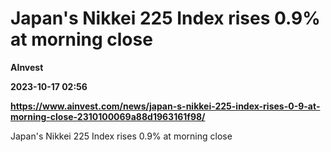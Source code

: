 # Japan's Nikkei 225 Index rises 0.9% at morning close
**AInvest**

**2023-10-17 02:56**

**https://www.ainvest.com/news/japan-s-nikkei-225-index-rises-0-9-at-morning-close-2310100069a88d1963161f98/**

Japan's Nikkei 225 Index rises 0.9% at morning close